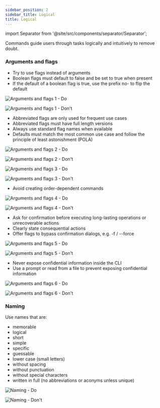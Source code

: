 ```yaml
---
sidebar_position: 2
sidebar_title: Logical
title: Logical
---
```


import Separator from '@site/src/components/separator/Separator';

Commands guide users through tasks logically and intuitively to remove doubt.

### Arguments and flags
- Try to use flags instead of arguments
- Boolean flags must default to false and be set to true when present
- If the default of a boolean flag is true, use the prefix no- to flip the default

![Arguments and flags 1 - Do](https://www.figma.com/design/YSvLeddwfyjLx8G5QWOTCH/Documentation-Visuals?node-id=1034-2260&t=2JP2nlNciwS43htp-1)

![Arguments and flags 1 - Don't](https://www.figma.com/design/YSvLeddwfyjLx8G5QWOTCH/Documentation-Visuals?node-id=1034-6716&t=2JP2nlNciwS43htp-1)

- Abbreviated flags are only used for frequent use cases
- Abbreviated flags must have full length versions
- Always use standard flag names when available
- Defaults must match the most common use case and follow the principle of least astonishment (POLA)

![Arguments and flags 2 - Do](https://www.figma.com/design/YSvLeddwfyjLx8G5QWOTCH/Documentation-Visuals?node-id=1034-2348&t=2JP2nlNciwS43htp-1)

![Arguments and flags 2 - Don't](https://www.figma.com/design/YSvLeddwfyjLx8G5QWOTCH/Documentation-Visuals?node-id=1034-6720&t=2JP2nlNciwS43htp-1)

<Separator></Separator>

![Arguments and flags 3 - Do](https://www.figma.com/design/YSvLeddwfyjLx8G5QWOTCH/Documentation-Visuals?node-id=1034-2351&t=2JP2nlNciwS43htp-1)

![Arguments and flags 3 - Don't](https://www.figma.com/design/YSvLeddwfyjLx8G5QWOTCH/Documentation-Visuals?node-id=1034-6723&t=2JP2nlNciwS43htp-1)

- Avoid creating order-dependent commands

![Arguments and flags 4 - Do](https://www.figma.com/design/YSvLeddwfyjLx8G5QWOTCH/Documentation-Visuals?node-id=1034-2354&t=2JP2nlNciwS43htp-1)

![Arguments and flags 4 - Don't](https://www.figma.com/design/YSvLeddwfyjLx8G5QWOTCH/Documentation-Visuals?node-id=1034-6726&t=2JP2nlNciwS43htp-1)

- Ask for confirmation before executing long-lasting operations or unrecoverable actions
- Clearly state consequential actions
- Offer flags to bypass confirmation dialogs, e.g. -f / --force

![Arguments and flags 5 - Do](https://www.figma.com/design/YSvLeddwfyjLx8G5QWOTCH/Documentation-Visuals?node-id=1034-2357&t=2JP2nlNciwS43htp-1)

![Arguments and flags 5 - Don't](https://www.figma.com/design/YSvLeddwfyjLx8G5QWOTCH/Documentation-Visuals?node-id=1034-6729&t=2JP2nlNciwS43htp-1)

- Never expose confidential information inside the CLI
- Use a prompt or read from a file to prevent exposing confidential information

![Arguments and flags 6 - Do](https://www.figma.com/design/YSvLeddwfyjLx8G5QWOTCH/Documentation-Visuals?node-id=1034-2360&t=2JP2nlNciwS43htp-1)

![Arguments and flags 6 - Don't](https://www.figma.com/design/YSvLeddwfyjLx8G5QWOTCH/Documentation-Visuals?node-id=1034-6732&t=2JP2nlNciwS43htp-1)


### Naming
Use names that are:
- memorable
- logical
- short
- simple
- specific
- guessable
- lower case (small letters)
- without spacing
- without punctuation
- without special characters
- written in full (no abbreviations or aconyms unless unique)

![Naming - Do](https://www.figma.com/design/YSvLeddwfyjLx8G5QWOTCH/Documentation-Visuals?node-id=1034-2363&t=2JP2nlNciwS43htp-1)

![Naming - Don't](https://www.figma.com/design/YSvLeddwfyjLx8G5QWOTCH/Documentation-Visuals?node-id=1034-6735&t=2JP2nlNciwS43htp-1) 
